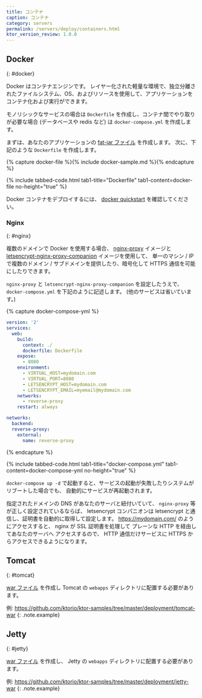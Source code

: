 ```yaml
---
title: コンテナ
caption: コンテナ
category: servers
permalink: /servers/deploy/containers.html
ktor_version_review: 1.0.0
---
```


## Docker
{: #docker}

Docker はコンテナエンジンです。
レイヤー化された軽量な環境で、独立分離されたファイルシステム、OS、およびリソースを使用して、アプリケーションを
コンテナ化および実行ができます。

モノリシックなサービスの場合は `Dockerfile` を作成し、コンテナ間でやり取りが必要な場合 (データベースや redis など) は
`docker-compose.yml` を作成します。

まずは、あなたのアプリケーションの [fat-jar ファイル](/servers/deploy/packing/fatjar) を作成します。
次に、下記のような `Dockerfile` を作成します。

{% capture docker-file %}{% include docker-sample.md %}{% endcapture %}

{% include tabbed-code.html
    tab1-title="Dockerfile" tab1-content=docker-file
    no-height="true"
%}

Docker コンテナをデプロイするには、 [docker quickstart](/quickstart/quickstart/docker.html) を確認してください。

### Nginx
{: #nginx}

複数のドメインで Docker を使用する場合、 [nginx-proxy](https://github.com/jwilder/nginx-proxy) イメージと
[letsencrypt-nginx-proxy-companion](https://github.com/JrCs/docker-letsencrypt-nginx-proxy-companion) イメージを使用して、
単一のマシン / IP で複数のドメイン / サブドメインを提供したり、暗号化して HTTPS 通信を可能にしたりできます。

`nginx-proxy` と `letsencrypt-nginx-proxy-companion` を設定したうえで、
`docker-compose.yml` を下記のように記述します。
(他のサービスは省いています。)

{% capture docker-compose-yml %}
```yaml
version: '2'
services:
  web:
    build:
      context: ./
      dockerfile: Dockerfile
    expose:
      - 8080
    environment:
      - VIRTUAL_HOST=mydomain.com
      - VIRTUAL_PORT=8080
      - LETSENCRYPT_HOST=mydomain.com
      - LETSENCRYPT_EMAIL=myemail@mydomain.com
    networks:
      - reverse-proxy
    restart: always

networks:
  backend:
  reverse-proxy:
    external:
      name: reverse-proxy
```
{% endcapture %}

{% include tabbed-code.html
    tab1-title="docker-compose.yml" tab1-content=docker-compose-yml
    no-height="true"
%}

`docker-compose up -d` で起動すると、サービスの起動が失敗したりシステムがリブートした場合でも、
自動的にサービスが再起動されます。

指定されたドメインの DNS があなたのサーバと紐付いていて、 `nginx-proxy` 等が正しく設定されているならば、
letsencrypt コンパニオンは letsencrypt と通信し、証明書を自動的に取得して設定します。
https://mydomain.com/ のようにアクセスすると、 nginx が SSL 証明書を処理して プレーンな HTTP を経由してあなたのサーバへ
アクセスするので、 HTTP 通信だけサービスに HTTPS からアクセスできるようになります。

## Tomcat
{: #tomcat}

[war ファイル](/servers/deploy/packing/war) を作成し Tomcat の `webapps` ディレクトリに配置する必要があります。

例:
<https://github.com/ktorio/ktor-samples/tree/master/deployment/tomcat-war>
{: .note.example}

## Jetty
{: #jetty}

[war ファイル](/servers/deploy/packing/war) を作成し、 Jetty の `webapps` ディレクトリに配置する必要があります。

例:
<https://github.com/ktorio/ktor-samples/tree/master/deployment/jetty-war>
{: .note.example}
